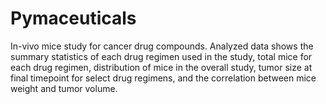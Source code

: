 # Pymaceuticals
In-vivo mice study for cancer drug compounds. Analyzed data shows the summary statistics of each drug regimen used in the study, total mice for each drug regimen, distribution of mice in the overall study, tumor size at final timepoint for select drug regimens, and the correlation between mice weight and tumor volume.
